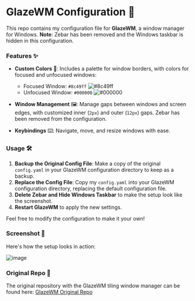 # GlazeWM Configuration 🚀

This repo contains my configuration file for **GlazeWM**, a window manager for Windows.
**Note**: Zebar has been removed and the Windows taskbar is hidden in this configuration.

### Features ✨

- **Custom Colors** 🎨: Includes a palette for window borders, with colors for focused and unfocused windows:

  - Focused Window:   `#8c49ff` ![#8c49ff](https://via.placeholder.com/15/8c49ff/000000?text=+)
  - Unfocused Window: `#000000` ![#000000](https://via.placeholder.com/15/000000/000000?text=+)

- **Window Management** 🖼️: Manage gaps between windows and screen edges, with customized inner (`2px`) and outer (`12px`) gaps. Zebar has been removed from the configuration.

- **Keybindings** ⌨️: Navigate, move, and resize windows with ease.

### Usage 🛠️

1. **Backup the Original Config File**: Make a copy of the original `config.yaml` in your GlazeWM configuration directory to keep as a backup.
2. **Replace the Config File**: Copy my `config.yaml` into your GlazeWM configuration directory, replacing the default configuration file.
3. **Delete Zebar and Hide Windows Taskbar** to make the setup look like the screenshot.
4. **Restart GlazeWM** to apply the new settings.


Feel free to modify the configuration to make it your own!

### Screenshot 📸

Here's how the setup looks in action:

![image](https://github.com/user-attachments/assets/82b685ac-2f9b-414f-948f-a2cdbdae1124)


### Original Repo 🔗

The original repository with the GlazeWM tiling window manager can be found here:
[GlazeWM Original Repo](https://github.com/glzr-io/glazewm)
